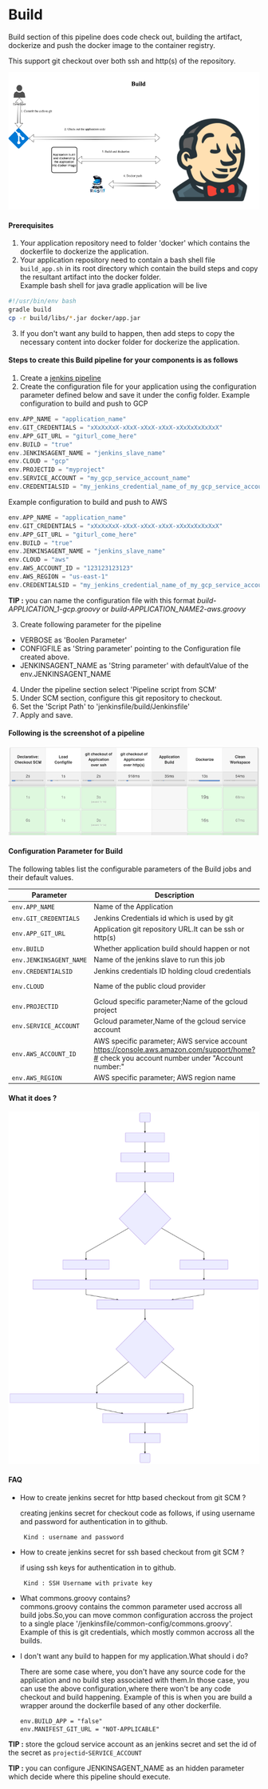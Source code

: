 # Build

Build section of this pipeline does code check out, building the artifact, dockerize and push the docker image to the container registry.  

This support git checkout over both ssh and http(s) of the repository.

![build-introduction](images/build-introduction.png)

#### Prerequisites
1. Your application repository need to folder 'docker' which contains the dockerfile to dockerize the application.
2. Your application repository need to contain a bash shell file `build_app.sh` in its root directory which contain the build steps and copy the resultant artifact into the docker folder.  
Example bash shell for java gradle application will be live
```bash
#!/usr/bin/env bash
gradle build
cp -r build/libs/*.jar docker/app.jar
```
3. If you don't want any build to happen, then add steps to copy the necessary content into docker folder for dockerize the application.

#### Steps to create this Build pipeline for your components is as follows

1. Create a [jenkins pipeline](https://jenkins.io/doc/book/pipeline/getting-started/#defining-a-pipeline-in-scm)
2. Create the configuration file for your application using the configuration parameter defined below and save it under the config folder.
Example configuration to build and push to GCP
```groovy
env.APP_NAME = "application_name"
env.GIT_CREDENTIALS = "xXxXxXxX-xXxX-xXxX-xXxX-xXxXxXxXxXxX"
env.APP_GIT_URL = "giturl_come_here"
env.BUILD = "true"
env.JENKINSAGENT_NAME = "jenkins_slave_name"
env.CLOUD = "gcp"
env.PROJECTID = "myproject"
env.SERVICE_ACCOUNT = "my_gcp_service_account_name"
env.CREDENTIALSID = "my_jenkins_credential_name_of_my_gcp_service_account_name"
```
Example configuration to build and push to AWS
```groovy
env.APP_NAME = "application_name"
env.GIT_CREDENTIALS = "xXxXxXxX-xXxX-xXxX-xXxX-xXxXxXxXxXxX"
env.APP_GIT_URL = "giturl_come_here"
env.BUILD = "true"
env.JENKINSAGENT_NAME = "jenkins_slave_name"
env.CLOUD = "aws"
env.AWS_ACCOUNT_ID = "123123123123"
env.AWS_REGION = "us-east-1"
env.CREDENTIALSID = "my_jenkins_credential_name_of_my_gcp_service_account_name"

```
**TIP :**  you can name the configuration file with this format *build-APPLICATION_1-gcp.groovy* or *build-APPLICATION_NAME2-aws.groovy*  

3. Create following parameter for the pipeline
  - VERBOSE as 'Boolen Parameter'
  - CONFIGFILE as 'String parameter' pointing to the Configuration file created above.
  - JENKINSAGENT_NAME as 'String parameter' with defaultValue of the env.JENKINSAGENT_NAME
4. Under the pipeline section select 'Pipeline script from SCM'
5. Under SCM section, configure this git repository to checkout.
6. Set the 'Script Path' to 'jenkinsfile/build/Jenkinsfile'
7. Apply and save.
#### Following is the screenshot of a pipeline

![build-jenkins-screenshot](images/build-jenkins-screenshot.png)

#### Configuration Parameter for Build

The following tables list the configurable parameters of the Build jobs and their default values.


| Parameter                         | Description                                                 | Default                                   |
| --------------------------------- | ------------------------------------                        | ----------------------------------------- |
| `env.APP_NAME`                    | Name of the Application                                     | Required                                  |
| `env.GIT_CREDENTIALS`             | Jenkins Credentials id which is used by git                 | Required                                  |
| `env.APP_GIT_URL`                 | Application git repository URL.It can be ssh or http(s)     | Required                                  |
| `env.BUILD`                       | Whether application build should happen or not              |"true"                                     |
| `env.JENKINSAGENT_NAME`           | Name of the jenkins slave to run this job                   | Required                                  |
| `env.CREDENTIALSID`               |  Jenkins credentials ID holding cloud credentials           | Required                                  |  
| `env.CLOUD`                       | Name of the public cloud provider                           | "gcp" or "aws"                            |
| `env.PROJECTID`                   | Gcloud specific parameter;Name of the gcloud project        | Required                                  |
| `env.SERVICE_ACCOUNT`             | Gcloud parameter,Name of the gcloud service account         | Required                                  |
| `env.AWS_ACCOUNT_ID`              | AWS specific parameter; AWS service account https://console.aws.amazon.com/support/home?# check you account number under "Account number:" | Required |
| `env.AWS_REGION `                 | AWS specific parameter; AWS region name               | Required                                  |

#### What it does ?

![build-flowchart](images/build-flowchart.svg)

#### FAQ

* How to create jenkins secret for http based checkout from git SCM ?

   creating jenkins secret for checkout code as follows, if using username and password for authentication in to github.
   ```
    Kind : username and password
   ```  
* How to create jenkins secret for ssh based checkout from git SCM ?

    if using ssh keys for authentication in to github.
     ```
      Kind : SSH Username with private key
     ```
* What commons.groovy contains?  
 commons.groovy contains the common parameter used accross all build jobs.So,you can move common configuration accross the project to a single place '/jenkinsfile/common-config/commons.groovy'. Example of this is git credentials, which mostly common accross all the builds.

 * I don't want any build to happen for my application.What should i do?  

   There are some case where, you don't have any source code for the application and no build step associated with them.In those case, you can use the above configuration,where there won't be any code checkout and build happening.
   Example of this is when you are build a wrapper around the dockerfile based of any other  dockerfile.
   ```
   env.BUILD_APP = "false"
   env.MANIFEST_GIT_URL = "NOT-APPLICABLE"
   ```

**TIP :**  store the gcloud service account as an jenkins secret and set the id of the secret as
`projectid`-`SERVICE_ACCOUNT`

**TIP :**  you can configure JENKINSAGENT_NAME as an hidden parameter which decide where this pipeline should execute.
